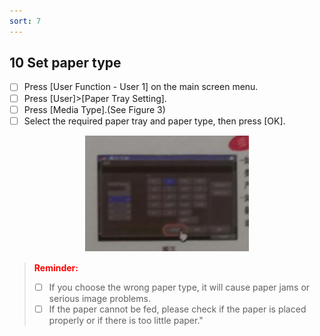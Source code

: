 ```yaml
---
sort: 7
---
```

## **10** **Set paper type**
- [ ]	Press [User Function - User 1] on the main screen menu.
- [ ]	Press [User]>[Paper Tray Setting].
- [ ]	Press [Media Type].(See Figure 3)
- [ ]	Select the required paper tray and paper type, then press [OK].
<div align=center><img src="https://github.com/LttGenius/seuwx-print.github.io/blob/main/images/mobile_device_14.png?raw=true"></div>

> **<font color="red">Reminder:</font>**
>	- [ ] If you choose the wrong paper type, it will cause paper jams or serious image problems. 
>	- [ ] If the paper cannot be fed, please check if the paper is placed properly or if there is too little paper."